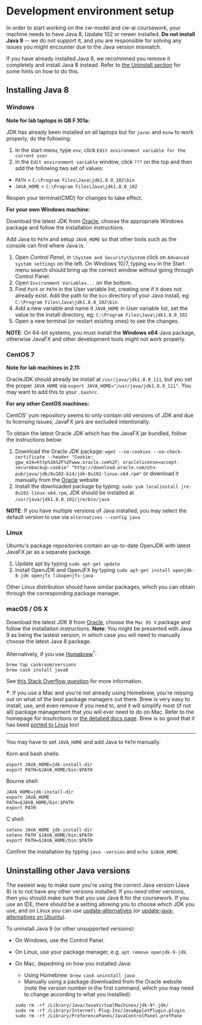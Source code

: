 # Development environment setup

In order to start working on the cw-model and cw-ai coursework,
your machine needs to have Java 8, Update 102 or newer installed. **Do not install Java
9** -- we do not support it, and _you_ are responsible for solving any issues
you might encounter due to the Java version mismatch.

If you have already installed Java 9, we recommned you remove it completely and
install Java 8 instead. Refer to [the Uninstall section](#uninstalling-other-java-versions)
for some hints on how to do this.


## Installing Java 8

### Windows

**Note for lab laptops in QB F.101a:**

JDK has already been installed on all laptops but for `javac` and `mvnw` to work properly, do the following:

1. In the start menu, type `env`, click `Edit environment variable for the current user`
2. In the `Edit environment variable` window, click `???` on the top and then add the following two set of values:

 * `PATH` = `C:\Program Files\Java\jdk1.8.0_102\bin`
 * `JAVA_HOME` = `C:\Program Files\Java\jdk1.8.0_102`

Reopen your terminal(CMD) for changes to take effect.

**For your own Windows machine:**

Download the latest JDK from
[Oracle](http://www.oracle.com/technetwork/java/javase/downloads/jdk8-downloads-2133151.html),
choose the appropriate Windows package and follow the installation
instructions.

Add Java to `PATH` and setup `JAVA_HOME` so that other tools such as
the console can find where Java is.

 1. Open *Control Panel*, in `\System and Security\System` click
    on `Advanced system settings` on the left. On Windows 10/7, typing
    `env` in the Start menu search should bring up the correct window
    without going through Control Panel.
 2. Open `Environment Variables...` on the bottom.
 3. Find `Path` or `PATH` in the User variable list, creating one if it
    does not already exist. Add the path to the `bin` directory of
    your Java install, eg: `C:\Program Files\Java\jdk1.8.0_102\bin`.
 4. Add a new variable and name it `JAVA_HOME` in User variable list,
    set the value to the install directory, eg:
    `C:\Program Files\Java\jdk1.8.0_102`
 5. Open a new terminal (or restart existing ones) to see the changes.


**NOTE**: On 64-bit systems, you must install the **Windows x64** Java
package, otherwise JavaFX and other development tools might not work
properly.


### CentOS 7

**Note for lab machines in 2.11:**

OracleJDK should already be install at `/usr/java/jdk1.8.0_111`, but you set the
proper `JAVA_HOME` via `export JAVA_HOME="/usr/java/jdk1.8.0_111"`. You may want
to add this to your `.bashrc`.

**For any other CentOS machines:**

CentOS' yum repository seems to only contain old versions of JDK and
due to licensing issues, JavaFX jars are excluded intentionally.

To obtain the latest Oracle JDK which has the JavaFX jar bundled, follow
the instructions below:

 1. Download the Oracle JDK package:
    `wget --no-cookies --no-check-certificate --header "Cookie: gpw_e24=http%3A%2F%2Fwww.oracle.com%2F; oraclelicense=accept-securebackup-cookie" "http://download.oracle.com/otn-pub/java/jdk/8u102-b14/jdk-8u102-linux-x64.rpm"`
     or download it manually from the
     [Oracle](http://www.oracle.com/technetwork/java/javase/downloads/jdk8-downloads-2133151.html)
     website
 2. Install the downloaded package by typing:
    `sudo yum localinstall jre-8u102-linux-x64.rpm`,
    JDK should be installed at `/usr/java/jdk1.8.0_102/jre/bin/java`

**NOTE**: If you have multiple versions of Java installed, you may
select the default version to use via `alternatives --config java`

### Linux

Ubuntu's package repositories contain an up-to-date OpenJDK with latest
JavaFX jar as a separate package.

 1. Update apt by typing `sudo apt-get update`
 2. Install OpenJDK and OpenJFX by typing `sudo apt-get install openjdk-8-jdk openjfx libopenjfx-java`

Other Linux distribution should have similar packages, which you can obtain
through the corresponding package manager.


### macOS / OS X

Download the latest JDK 8 from
[Oracle](http://www.oracle.com/technetwork/java/javase/downloads/jdk8-downloads-2133151.html),
choose the `Mac OS X` package and follow the installation instructions.
**Note**: You might be presented with Java 9 as being the lastest version, in
which case you will need to manually choose the latest Java 8 package.

Alternatively, if you use [Homebrew](https://brew.sh/)<sup>†</sup>:

    brew tap caskroom/versions
    brew cask install java8

See [this Stack Overflow
question](https://stackoverflow.com/questions/24342886/how-to-install-java-8-on-mac)
for more information.

**†**: If you use a Mac and you're not already using Homebrew, you're missing
out on what of the best package managers out there. Brew is very easy to
install, use, and even remove if you need to, and it will simplify most (if not
all) package management that you will ever need to do on Mac. Refer to the
homepage for insutrctions or [the detalied docs
page](https://docs.brew.sh/Installation.html). Brew is so good that it has beed
[ported to Linux](http://linuxbrew.sh/) too!


----

You may have to set `JAVA_HOME` and add Java to `PATH` manually.

Korn and bash shells:

    export JAVA_HOME=jdk-install-dir
    export PATH=$JAVA_HOME/bin:$PATH

Bourne shell:

    JAVA_HOME=jdk-install-dir
    export JAVA_HOME
    PATH=$JAVA_HOME/bin:$PATH
    export PATH

C shell:

    setenv JAVA_HOME jdk-install-dir
    setenv PATH $JAVA_HOME/bin:$PATH
    export PATH=$JAVA_HOME/bin:$PATH

Confirm the installation by typing `java -version` and `echo $JAVA_HOME`.

## Uninstalling other Java versions

The easiest way to make sure you're using the correct Java version (Java 8) is
to not have any other versions installed. If you _need_ other versions, then you
should make sure that you use Java 8 for the coursework. If you use an IDE,
there should be a setting allowing you to choose which JDK you use, and on Linux
you can use
[update-alternatives](https://linux.die.net/man/8/update-alternatives) (or
[update-java-alternatives on Ubuntu](https://askubuntu.com/questions/315646/update-java-alternatives-vs-update-alternatives-config-java)).

To uninstall Java 9 (or other unsupported versions):

* On Windows, use the Control Panel.
* On Linux, use your package manager, e.g. `apt remove openjdk-9-jdk`.
* On Mac, depedning on how you installed Java:
  - Using Homebrew: `brew cask uninstall java`
  - Manually using a package downloaded from the Oracle website (note the
  version number in the first command, which you may need to change according to
  what you installed):

  ```
  sudo rm -rf /Library/Java/JavaVirtualMachines/jdk-9*.jdk/
  sudo rm -rf /Library/Internet\ Plug-Ins/JavaAppletPlugin.plugin
  sudo rm -rf /Library/PreferencePanes/JavaControlPanel.prefPane
  ```

